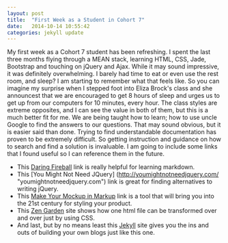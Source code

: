 ```yaml
---
layout: post
title:  "First Week as a Student in Cohort 7"
date:   2014-10-14 10:55:42
categories: jekyll update
---
```



My first week as a Cohort 7 student has been refreshing. I spent the last three months flying through a MEAN stack, learning HTML, CSS, Jade, Bootstrap and touching on jQuery and Ajax. While it may sound impressive, it was definitely overwhelming. I barely had time to eat or even use the rest room, and sleep? I am starting to remember what that feels like. So you can imagine my surprise when I stepped foot into Eliza Brock's class and she announcest that we are encouraged to get 8 hours of sleep and urges us to get up from our computers for 10 minutes, every hour. The class styles are extreme opposites, and I can see the value in both of them, but this is a much better fit for me. We are being taught how to learn; how to use uncle Google to find the answers to our questions. That may sound obvious, but it is easier said than done. Trying to find understandable documentation has proven to be extremely difficult. So getting instruction and guidance on how to search and find a solution is invaluable. I am going to include some links that I found useful so I can reference them in the future.

  * This [Daring Fireball](http://daringfireball.net/projects/markdown/ "daringfireball.net") link is really helpful for learning markdown.
  * This [You Might Not Need JQuery] (http://youmightnotneedjquery.com/ "youmightnotneedjquery.com") link is great for finding alternatives to writing jQuery.
  * This [Make Your Mockup in Markup](http://24ways.org/2009/make-your-mockup-in-markup/ "24ways.org/2009/make-your-mockup-in-markup") link is a tool that will bring you into the 21st century for styling your product.
  * This [Zen Garden](http://www.mezzoblue.com/zengarden/alldesigns/ "mezzoblue.com/zengarden") site shows how one html file can be transformed over and over just by using CSS.
  * And last, but by no means least this [Jekyll](http://jekyllrb.com/ "jekyllrb.com") site gives you the ins and outs of building your own blogs just like this one. 



